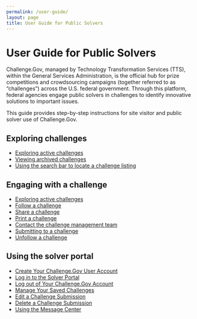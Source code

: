 ```yaml
---
permalink: /user-guide/
layout: page
title: User Guide for Public Solvers
---
```


<h1 class="text-center mb-6 font-weight-bold">User Guide for Public Solvers</h1>
<div class="row">
<div class="col-sm-12">
  <p>Challenge.Gov, managed by Technology Transformation Services (TTS), within the General Services Administration, is the official hub for prize competitions and crowdsourcing campaigns (together referred to as “challenges”) across the U.S. federal government. Through this platform, federal agencies engage public solvers in challenges to identify innovative solutions to important issues.</p>
  <p>This guide provides step-by-step instructions for site visitor and public solver use of Challenge.Gov. </p>
</div>
<div class="row">
  <div class="col-sm-6">
    <div class="card">
      <div class="card-body text-center"> <i class="fas fa-search" style="font-size: 3em; padding-bottom: 20px;" title="Read our FAQs"></i>
        <h2 class="card-title text-center">Exploring challenges</h2>
        <div>
          <ul>
            <li class="text-left"><a href="#">Exploring active challenges</a></li>
            <li class="text-left"><a href="#">Viewing archived challenges</a></li>
            <li class="text-left"><a href="#">Using the search bar to locate a challenge listing</a></li>
          </ul>
        </div>
      </div>
    </div>
    <div class="col-sm-6">
      <div class="card">
        <div class="card-body text-center"> <i class="dashboard-card-icon fas fa-comment" style="font-size: 3em; padding-bottom: 20px;" title="Read FAQs"></i>
          <h2 class="card-title text-center">Engaging with a challenge</h2>
          <div>
            <ul>
              <li class="text-left"><a href="#">Exploring active challenges</a></li>
              <li class="text-left"><a href="#">Follow a challenge</a></li>
              <li class="text-left"><a href="#">Share a challenge</a></li>
              <li class="text-left"><a href="#">Print a challenge</a></li>
              <li class="text-left"><a href="#">Contact the challenge management team</a></li>
              <li class="text-left"><a href="#">Submitting to a challenge</a></li>
              <li class="text-left"><a href="#">Unfollow a challenge</a></li>
            </ul>
          </div>
        </div>
      </div>
    </div>
  </div>
</div>
<div class="row">
  <div class="col-sm-6">
    <div class="card">
      <div class="card-body text-center"> <i class="dashboard-card-icon fas fa-laptop" style="font-size: 3em; padding-bottom: 20px;" title="Read FAQs"></i>
        <h2 class="card-title text-center">Using the solver portal</h2>
        <div>
          <ul>
            <li class="text-left"><a href="#">Create Your Challenge.Gov User Account</a></li>
            <li class="text-left"><a href="#">Log in to the Solver Portal</a></li>
            <li class="text-left"><a href="#">Log out of Your Challenge.Gov Account</a></li>
            <li class="text-left"><a href="#">Manage Your Saved Challenges</a></li>
            <li class="text-left"><a href="#">Edit a Challenge Submission</a></li>
            <li class="text-left"><a href="#">Delete a Challenge Submission</a></li>
            <li class="text-left"><a href="#">Using the Message Center</a></li>
          </ul>
        </div>
      </div>
    </div>
  </div>
</div>
  </div>
